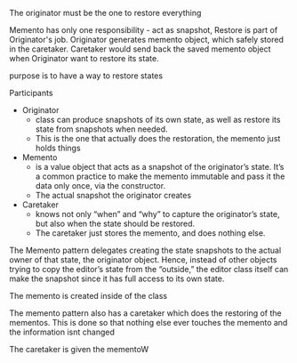 
The originator must be the one to restore everything

Memento has only one responsibility - act as snapshot, Restore is part of Originator's job. Originator generates memento object, which safely stored in the caretaker. Caretaker would send back the saved memento object when Originator want to restore its state.

purpose is to have a way to restore states

Participants
- Originator
	- class can produce snapshots of its own state, as well as restore its state from snapshots when needed.
	- This is the one that actually does the restoration, the memento just holds things
- Memento 
	- is a value object that acts as a snapshot of the originator’s state. It’s a common practice to make the memento immutable and pass it the data only once, via the constructor.
	- The actual snapshot the originator creates
- Caretaker
	- knows not only “when” and “why” to capture the originator’s state, but also when the state should be restored.
	- The caretaker just stores the memento, and does nothing else. 

The Memento pattern delegates creating the state snapshots to the actual owner of that state, the originator object. Hence, instead of other objects trying to copy the editor’s state from the “outside,” the editor class itself can make the snapshot since it has full access to its own state.

The memento is created inside of the class

The memento pattern also has a caretaker which does the restoring of the mementos. This is done so that nothing else ever touches the memento and the information isnt changed

The caretaker is given the mementoW